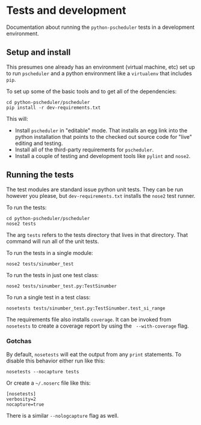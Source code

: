 # Tests and development

Documentation about running the `python-pscheduler` tests in a development environment.

## Setup and install

This presumes one already has an environment (virtual machine, etc) set up to run `pscheduler` and a python environment like a `virtualenv` that includes `pip`.

To set up some of the basic tools and to get all of the dependencies:

```
cd python-pscheduler/pscheduler
pip install -r dev-requirements.txt
```

This will:

* Install `pscheduler` in "editable" mode. That installs an egg link into the python installation that points to the checked out source code for "live" editing and testing.
* Install all of the third-party requirements for `pscheduler`.
* Install a couple of testing and development tools like `pylint` and `nose2`.

## Running the tests

The test modules are standard issue python unit tests. They can be run however you please, but `dev-requirements.txt` installs the `nose2` test runner.

To run the tests:

```
cd python-pscheduler/pscheduler
nose2 tests
```
The arg `tests` refers to the tests directory that lives in that directory. That command will run all of the unit tests.

To run the tests in a single module:

```
nose2 tests/sinumber_test
```

To run the tests in just one test class:

```
nose2 tests/sinumber_test.py:TestSinumber
```

To run a single test in a test class:

```
nosetests tests/sinumber_test.py:TestSinumber.test_si_range
```

The requirements file also installs `coverage`. It can be invoked from `nosetests` to create a coverage report by using the ` --with-coverage` flag.

### Gotchas

By default, `nosetests` will eat the output from any `print` statements. To disable this behavior either run like this:

```
nosetests --nocapture tests
```

Or create a `~/.noserc` file like this:

```
[nosetests]
verbosity=2
nocapture=true
```

There is a similar `--nologcapture` flag as well.
